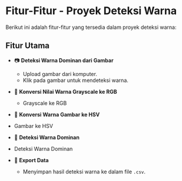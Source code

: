 # Fitur-Fitur - Proyek Deteksi Warna

Berikut ini adalah fitur-fitur yang tersedia dalam proyek deteksi warna:

## Fitur Utama

- 📷 **Deteksi Warna Dominan dari Gambar**
  - Upload gambar dari komputer.
  - Klik pada gambar untuk mendeteksi warna.

- 🎨 **Konversi Nilai Warna Grayscale ke RGB**
  - Grayscale ke RGB

 - 🎨 **Konversi Warna Gambar ke HSV**
  -  Gambar ke HSV
 
  - 🎨 **Deteksi Warna Dominan**
  - Deteksi Warna Dominan
 
- 📄 **Export Data**
  - Menyimpan hasil deteksi warna ke dalam file `.csv`.

